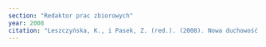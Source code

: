 ```yaml
---
section: "Redaktor prac zbiorowych"
year: 2008
citation: "Leszczyńska, K., i Pasek, Z. (red.). (2008). Nowa duchowość w społeczeństwach monokulturowych i pluralistycznych. Kraków."
---
```

